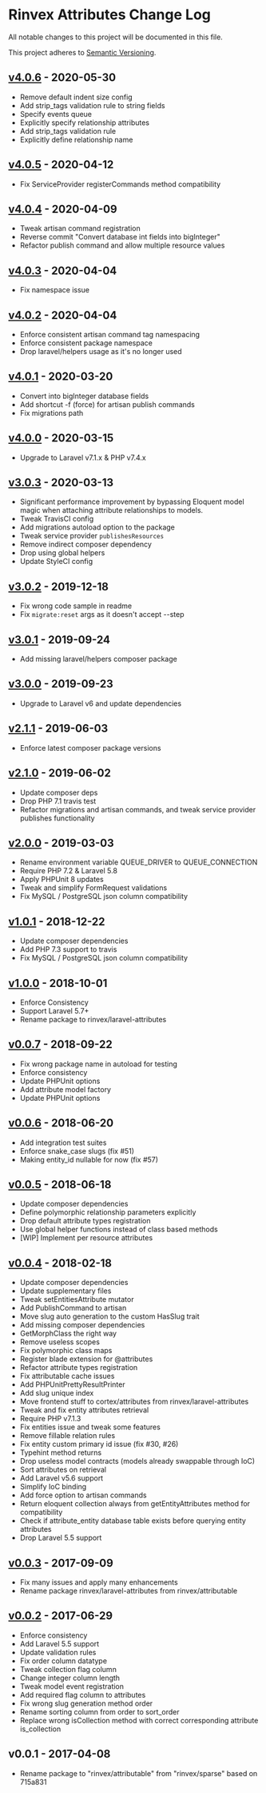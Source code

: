 # Rinvex Attributes Change Log

All notable changes to this project will be documented in this file.

This project adheres to [Semantic Versioning](CONTRIBUTING.md).


## [v4.0.6] - 2020-05-30
- Remove default indent size config
- Add strip_tags validation rule to string fields
- Specify events queue
- Explicitly specify relationship attributes
- Add strip_tags validation rule
- Explicitly define relationship name

## [v4.0.5] - 2020-04-12
- Fix ServiceProvider registerCommands method compatibility

## [v4.0.4] - 2020-04-09
- Tweak artisan command registration
- Reverse commit "Convert database int fields into bigInteger"
- Refactor publish command and allow multiple resource values

## [v4.0.3] - 2020-04-04
- Fix namespace issue

## [v4.0.2] - 2020-04-04
- Enforce consistent artisan command tag namespacing
- Enforce consistent package namespace
- Drop laravel/helpers usage as it's no longer used

## [v4.0.1] - 2020-03-20
- Convert into bigInteger database fields
- Add shortcut -f (force) for artisan publish commands
- Fix migrations path

## [v4.0.0] - 2020-03-15
- Upgrade to Laravel v7.1.x & PHP v7.4.x

## [v3.0.3] - 2020-03-13
- Significant performance improvement by bypassing Eloquent model magic when attaching attribute relationships to models.
- Tweak TravisCI config
- Add migrations autoload option to the package
- Tweak service provider `publishesResources`
- Remove indirect composer dependency
- Drop using global helpers
- Update StyleCI config

## [v3.0.2] - 2019-12-18
- Fix wrong code sample in readme
- Fix `migrate:reset` args as it doesn't accept --step

## [v3.0.1] - 2019-09-24
- Add missing laravel/helpers composer package

## [v3.0.0] - 2019-09-23
- Upgrade to Laravel v6 and update dependencies

## [v2.1.1] - 2019-06-03
- Enforce latest composer package versions

## [v2.1.0] - 2019-06-02
- Update composer deps
- Drop PHP 7.1 travis test
- Refactor migrations and artisan commands, and tweak service provider publishes functionality

## [v2.0.0] - 2019-03-03
- Rename environment variable QUEUE_DRIVER to QUEUE_CONNECTION
- Require PHP 7.2 & Laravel 5.8
- Apply PHPUnit 8 updates
- Tweak and simplify FormRequest validations
- Fix MySQL / PostgreSQL json column compatibility

## [v1.0.1] - 2018-12-22
- Update composer dependencies
- Add PHP 7.3 support to travis
- Fix MySQL / PostgreSQL json column compatibility

## [v1.0.0] - 2018-10-01
- Enforce Consistency
- Support Laravel 5.7+
- Rename package to rinvex/laravel-attributes

## [v0.0.7] - 2018-09-22
- Fix wrong package name in autoload for testing
- Enforce consistency
- Update PHPUnit options
- Add attribute model factory
- Update PHPUnit options

## [v0.0.6] - 2018-06-20
- Add integration test suites
- Enforce snake_case slugs (fix #51)
- Making entity_id nullable for now (fix #57)

## [v0.0.5] - 2018-06-18
- Update composer dependencies
- Define polymorphic relationship parameters explicitly
- Drop default attribute types registration
- Use global helper functions instead of class based methods
- [WIP] Implement per resource attributes

## [v0.0.4] - 2018-02-18
- Update composer dependencies
- Update supplementary files
- Tweak setEntitiesAttribute mutator
- Add PublishCommand to artisan
- Move slug auto generation to the custom HasSlug trait
- Add missing composer dependencies
- GetMorphClass the right way
- Remove useless scopes
- Fix polymorphic class maps
- Register blade extension for @attributes
- Refactor attribute types registration
- Fix attributable cache issues
- Add PHPUnitPrettyResultPrinter
- Add slug unique index
- Move frontend stuff to cortex/attributes from rinvex/laravel-attributes
- Tweak and fix entity attributes retrieval
- Require PHP v7.1.3
- Fix entities issue and tweak some features
- Remove fillable relation rules
- Fix entity custom primary id issue (fix #30, #26)
- Typehint method returns
- Drop useless model contracts (models already swappable through IoC)
- Sort attributes on retrieval
- Add Laravel v5.6 support
- Simplify IoC binding
- Add force option to artisan commands
- Return eloquent collection always from getEntityAttributes method for compatibility
- Check if attribute_entity database table exists before querying entity attributes
- Drop Laravel 5.5 support

## [v0.0.3] - 2017-09-09
- Fix many issues and apply many enhancements
- Rename package rinvex/laravel-attributes from rinvex/attributable

## [v0.0.2] - 2017-06-29
- Enforce consistency
- Add Laravel 5.5 support
- Update validation rules
- Fix order column datatype
- Tweak collection flag column
- Change integer column length
- Tweak model event registration
- Add required flag column to attributes
- Fix wrong slug generation method order
- Rename sorting column from order to sort_order
- Replace wrong isCollection method with correct corresponding attribute is_collection

## v0.0.1 - 2017-04-08
- Rename package to "rinvex/attributable" from "rinvex/sparse" based on 715a831

[v4.0.6]: https://github.com/rinvex/laravel-attributes/compare/v4.0.5...v4.0.6
[v4.0.5]: https://github.com/rinvex/laravel-attributes/compare/v4.0.4...v4.0.5
[v4.0.4]: https://github.com/rinvex/laravel-attributes/compare/v4.0.3...v4.0.4
[v4.0.3]: https://github.com/rinvex/laravel-attributes/compare/v4.0.2...v4.0.3
[v4.0.2]: https://github.com/rinvex/laravel-attributes/compare/v4.0.1...v4.0.2
[v4.0.1]: https://github.com/rinvex/laravel-attributes/compare/v4.0.0...v4.0.1
[v4.0.0]: https://github.com/rinvex/laravel-attributes/compare/v3.0.3...v4.0.0
[v3.0.3]: https://github.com/rinvex/laravel-attributes/compare/v3.0.2...v3.0.3
[v3.0.2]: https://github.com/rinvex/laravel-attributes/compare/v3.0.1...v3.0.2
[v3.0.1]: https://github.com/rinvex/laravel-attributes/compare/v3.0.0...v3.0.1
[v3.0.0]: https://github.com/rinvex/laravel-attributes/compare/v2.1.1...v3.0.0
[v2.1.1]: https://github.com/rinvex/laravel-attributes/compare/v2.1.0...v2.1.1
[v2.1.0]: https://github.com/rinvex/laravel-attributes/compare/v2.0.0...v2.1.0
[v2.0.0]: https://github.com/rinvex/laravel-attributes/compare/v1.0.1...v2.0.0
[v1.0.1]: https://github.com/rinvex/laravel-attributes/compare/v1.0.0...v1.0.1
[v1.0.0]: https://github.com/rinvex/laravel-attributes/compare/v0.0.7...v1.0.0
[v0.0.7]: https://github.com/rinvex/laravel-attributes/compare/v0.0.6...v0.0.7
[v0.0.6]: https://github.com/rinvex/laravel-attributes/compare/v0.0.5...v0.0.6
[v0.0.5]: https://github.com/rinvex/laravel-attributes/compare/v0.0.4...v0.0.5
[v0.0.4]: https://github.com/rinvex/laravel-attributes/compare/v0.0.3...v0.0.4
[v0.0.3]: https://github.com/rinvex/laravel-attributes/compare/v0.0.2...v0.0.3
[v0.0.2]: https://github.com/rinvex/laravel-attributes/compare/v0.0.1...v0.0.2
